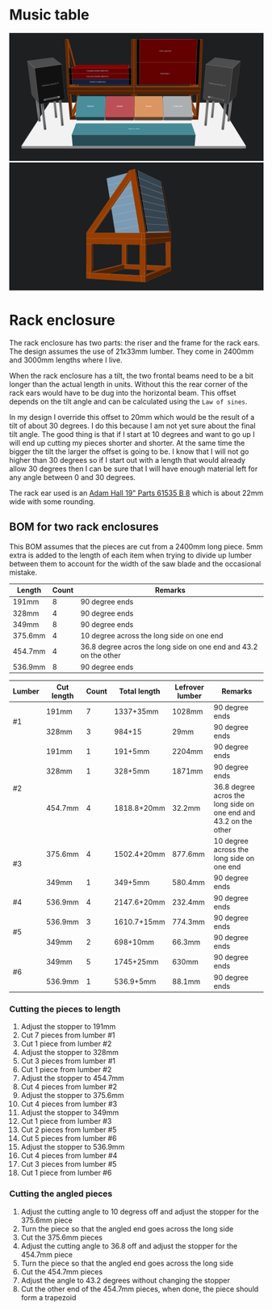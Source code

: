 # Music table

![Music table](images/music_table.png)
![19 inch rack unit stand](images/rack_stand.png)

# Rack enclosure

The rack enclosure has two parts: the riser and the frame for the rack ears. The design assumes the use of 21x33mm lumber. They come in 2400mm and 3000mm lengths where I live.

When the rack enclosure has a tilt, the two frontal beams need to be a bit longer than the actual length in units. Without this the rear corner of the rack ears would have to be dug into the horizontal beam. This offset depends on the tilt angle and can be calculated using the `Law of sines`.

In my design I override this offset to 20mm which would be the result of a tilt of about 30 degrees. I do this because I am not yet sure about the final tilt angle. The good thing is that if I start at 10 degrees and want to go up I will end up cutting my pieces shorter and shorter. At the same time the bigger the tilt the larger the offset is going to be. I know that I will not go higher than 30 degrees so if I start out with a length that would already allow 30 degrees then I can be sure that I will have enough material left for any angle between 0 and 30 degrees.

The rack ear used is an [Adam Hall 19" Parts 61535 B 8](https://www.adamhall.com/shop/af-en/19-inch-rack-accessories/19-inch-rack-rails/943/61535-b-8) which is about 22mm wide with some rounding.

## BOM for two rack enclosures

This BOM assumes that the pieces are cut from a 2400mm long piece. 5mm extra is added to the length of each item when trying to divide up lumber between them to account for the width of the saw blade and the occasional mistake.

| Length  | Count | Remarks                                                          |
| ------- | ----- | ---------------------------------------------------------------- |
| 191mm   | 8     | 90 degree ends                                                   |
| 328mm   | 4     | 90 degree ends                                                   |
| 349mm   | 8     | 90 degree ends                                                   |
| 375.6mm | 4     | 10 degree across the long side on one end                        |
| 454.7mm | 4     | 36.8 degree acros the long side on one end and 43.2 on the other |
| 536.9mm | 8     | 90 degree ends                                                   |

<table>
  <thead>
    <tr>
      <th>Lumber</th>
      <th>Cut length</th>
      <th>Count</th>
      <th>Total length</th>
      <th>Lefrover lumber</th>
      <th>Remarks</th>
    </tr>
  </thead>
  <tbody>
    <tr>
      <td rowspan="2">#1</td>
      <td>191mm</td>
      <td>7</td>
      <td>1337+35mm</td>
      <td>1028mm</td>
      <td>90 degree ends</td>
    </tr>
    <tr>
      <td>328mm</td>
      <td>3</td>
      <td>984+15</td>
      <td>29mm</td>
      <td>90 degree ends</td>
    </tr>
    <tr>
      <td rowspan="3">#2</td>
      <td>191mm</td>
      <td>1</td>
      <td>191+5mm</td>
      <td>2204mm</td>
      <td>90 degree ends</td>
    </tr>
    <tr>
      <td>328mm</td>
      <td>1</td>
      <td>328+5mm</td>
      <td>1871mm</td>
      <td>90 degree ends</td>
    </tr>
    <tr>
      <td>454.7mm</td>
      <td>4</td>
      <td>1818.8+20mm</td>
      <td>32.2mm</td>
      <td>36.8 degree acros the long side on one end and 43.2 on the other</td>
    </tr>
    <tr>
      <td rowspan="2">#3</td>
      <td>375.6mm</td>
      <td>4</td>
      <td>1502.4+20mm</td>
      <td>877.6mm</td>
      <td>10 degree across the long side on one end</td>
    </tr>
    <tr>
      <td>349mm</td>
      <td>1</td>
      <td>349+5mm</td>
      <td>580.4mm</td>
      <td>90 degree ends</td>
    </tr>
    <tr>
      <td>#4</td>
      <td>536.9mm</td>
      <td>4</td>
      <td>2147.6+20mm</td>
      <td>232.4mm</td>
      <td>90 degree ends</td>
    </tr>
    <tr>
      <td rowspan="2">#5</td>
      <td>536.9mm</td>
      <td>3</td>
      <td>1610.7+15mm</td>
      <td>774.3mm</td>
      <td>90 degree ends</td>
    </tr>
    <tr>
      <td>349mm</td>
      <td>2</td>
      <td>698+10mm</td>
      <td>66.3mm</td>
      <td>90 degree ends</td>
    </tr>
    <tr>
      <td rowspan="2">#6</td>
      <td>349mm</td>
      <td>5</td>
      <td>1745+25mm</td>
      <td>630mm</td>
      <td>90 degree ends</td>
    </tr>
    <tr>
      <td>536.9mm</td>
      <td>1</td>
      <td>536.9+5mm</td>
      <td>88.1mm</td>
      <td>90 degree ends</td>
    </tr>
  </tbody>
</table>

### Cutting the pieces to length

1. Adjust the stopper to 191mm
2. Cut 7 pieces from lumber #1
3. Cut 1 piece from lumber #2
4. Adjust the stopper to 328mm
5. Cut 3 pieces from lumber #1
6. Cut 1 piece from lumber #2
7. Adjust the stopper to 454.7mm
8. Cut 4 pieces from lumber #2
9. Adjust the stopper to 375.6mm
10. Cut 4 pieces from lumber #3
11. Adjust the stopper to 349mm
12. Cut 1 piece from lumber #3
13. Cut 2 pieces from lumber #5
14. Cut 5 pieces from lumber #6
15. Adjust the stopper to 536.9mm
16. Cut 4 pieces from lumber #4
17. Cut 3 pieces from lumber #5
18. Cut 1 piece from lumber #6

### Cutting the angled pieces

1. Adjust the cutting angle to 10 degress off and adjust the stopper for the 375.6mm piece
2. Turn the piece so that the angled end goes across the long side
3. Cut the 375.6mm pieces
4. Adjust the cutting angle to 36.8 off and adjust the stopper for the 454.7mm piece
5. Turn the piece so that the angled end goes across the long side
6. Cut the 454.7mm pieces
7. Adjust the angle to 43.2 degrees without changing the stopper
8. Cut the other end of the 454.7mm pieces, when done, the piece should form a trapezoid

